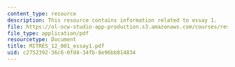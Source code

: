 ```yaml
---
content_type: resource
description: This resource contains information related to essay 1.
file: https://ol-ocw-studio-app-production.s3.amazonaws.com/courses/res-12-001-topics-in-fluid-dynamics-spring-2010/c275239236c60fd434fb8e96bb814834_MITRES_12_001_essay1.pdf
file_type: application/pdf
resourcetype: Document
title: MITRES_12_001_essay1.pdf
uid: c2752392-36c6-0fd4-34fb-8e96bb814834
---
```

